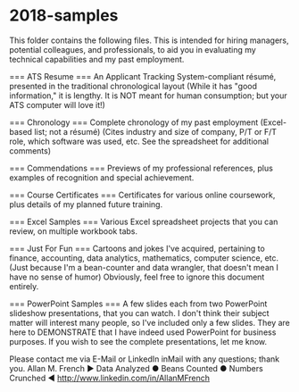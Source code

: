 # 2018-samples

This folder contains the following files.  This is intended for hiring managers, potential colleagues,
and professionals, to aid you in evaluating my technical capabilities and my past employment.


=== ATS Resume ===
An Applicant Tracking System-compliant résumé, presented in the traditional chronological layout
(While it has "good information," it is lengthy.  It is NOT meant for human consumption; but your ATS computer will love it!)


=== Chronology ===
Complete chronology of my past employment (Excel-based list; not a résumé)
(Cites industry and size of company, P/T or F/T role, which software was used, etc.  See the spreadsheet for additional comments)


=== Commendations  ===
Previews of my professional references, plus examples of recognition and special achievement.


=== Course Certificates ===
Certificates for various online coursework, plus details of my planned future training.


=== Excel Samples ===
Various Excel spreadsheet projects that you can review, on multiple workbook tabs.


=== Just For Fun ===
Cartoons and jokes I've acquired, pertaining to finance, accounting, data analytics, mathematics, computer science, etc.
(Just because I'm a bean-counter and data wrangler, that doesn't mean I have no sense of humor)
Obviously, feel free to ignore this document entirely.


=== PowerPoint Samples ===
A few slides each from two PowerPoint slideshow presentations, that you can watch.  I don't think their subject matter will interest many people, so I've included only a few slides.  They are here to DEMONSTRATE that I have indeed used PowerPoint for business purposes.  If you wish to see the complete presentations, let me know.


Please contact me via E-Mail or LinkedIn inMail with any questions; thank you.
Allan M. French
▶ Data Analyzed ● Beans Counted ● Numbers Crunched ◀
<http://www.linkedin.com/in/AllanMFrench>
